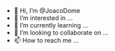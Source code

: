 - 👋 Hi, I’m @JoacoDome
- 👀 I’m interested in ...
- 🌱 I’m currently learning ...
- 💞️ I’m looking to collaborate on ...
- 📫 How to reach me ...

<!---
JoacoDome/JoacoDome is a ✨ special ✨ repository because its `README.md` (this file) appears on your GitHub profile.
You can click the Preview link to take a look at your changes.
--->

